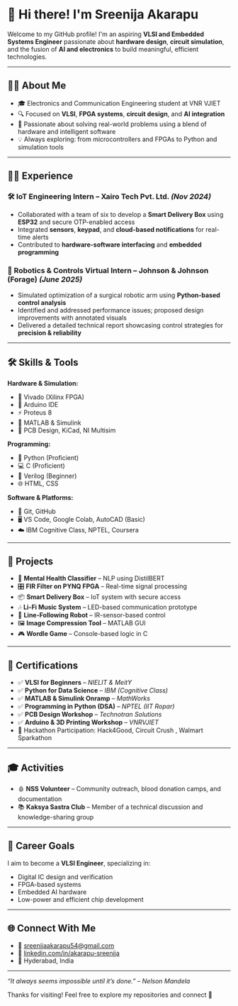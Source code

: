 # 👋 Hi there! I'm Sreenija Akarapu

Welcome to my GitHub profile! I'm an aspiring **VLSI and Embedded Systems Engineer** passionate about **hardware design**, **circuit simulation**, and the fusion of **AI and electronics** to build meaningful, efficient technologies.

---

## 👩‍💻 About Me

- 🎓 Electronics and Communication Engineering student at VNR VJIET
- 🔍 Focused on **VLSI**, **FPGA systems**, **circuit design**, and **AI integration**
- 🧠 Passionate about solving real-world problems using a blend of hardware and intelligent software
- 💡 Always exploring: from microcontrollers and FPGAs to Python and simulation tools

---

## 👩‍🔬 Experience

### 🛠️ IoT Engineering Intern – Xairo Tech Pvt. Ltd. *(Nov 2024)*
- Collaborated with a team of six to develop a **Smart Delivery Box** using **ESP32** and secure OTP-enabled access
- Integrated **sensors**, **keypad**, and **cloud-based notifications** for real-time alerts
- Contributed to **hardware-software interfacing** and **embedded programming**

### 🤖 Robotics & Controls Virtual Intern – Johnson & Johnson (Forage) *(June 2025)*
- Simulated optimization of a surgical robotic arm using **Python-based control analysis**
- Identified and addressed performance issues; proposed design improvements with annotated visuals
- Delivered a detailed technical report showcasing control strategies for **precision & reliability**

---

## 🛠️ Skills & Tools

**Hardware & Simulation:**
- 🔧 Vivado (Xilinx FPGA)
- 🔌 Arduino IDE
- ⚡ Proteus 8
- 📐 MATLAB & Simulink
- 🧪 PCB Design, KiCad, NI Multisim

**Programming:**
- 🐍 Python (Proficient)
- 💻 C (Proficient)
- 📘 Verilog (Beginner)
- 🌐 HTML, CSS

**Software & Platforms:**
- 🔧 Git, GitHub
- 🖥️ VS Code, Google Colab, AutoCAD (Basic)
- ☁️ IBM Cognitive Class, NPTEL, Coursera

---

## 🚀 Projects

- 🧠 **Mental Health Classifier** – NLP using DistilBERT
- 🎛️ **FIR Filter on PYNQ FPGA** – Real-time signal processing
- 📦 **Smart Delivery Box** – IoT system with secure access
- 🎶 **Li-Fi Music System** – LED-based communication prototype
- 🤖 **Line-Following Robot** – IR-sensor-based control
- 🖼️ **Image Compression Tool** – MATLAB GUI
- 🎮 **Wordle Game** – Console-based logic in C

---

## 📜 Certifications

- ✅ **VLSI for Beginners** – *NIELIT & MeitY*
- ✅ **Python for Data Science** – *IBM (Cognitive Class)*
- ✅ **MATLAB & Simulink Onramp** – *MathWorks*
- ✅ **Programming in Python (DSA)** – *NPTEL (IIT Ropar)*
- ✅ **PCB Design Workshop** – *Technotran Solutions*
- ✅ **Arduino & 3D Printing Workshop** – *VNRVJIET*
- 🏅 Hackathon Participation: Hack4Good, Circuit Crush , Walmart Sparkathon

---

## 🎓 Activities

- 🩸 **NSS Volunteer** – Community outreach, blood donation camps, and documentation
- 📚 **Kaksya Sastra Club** – Member of a technical discussion and knowledge-sharing group

---

## 🎯 Career Goals

I aim to become a **VLSI Engineer**, specializing in:
- Digital IC design and verification
- FPGA-based systems
- Embedded AI hardware
- Low-power and efficient chip development

---

## 🌐 Connect With Me

- 📧 [sreenijaakarapu54@gmail.com](mailto:sreenijaakarapu54@gmail.com)
- 💼 [linkedin.com/in/akarapu-sreenija](https://linkedin.com/in/akarapu-sreenija)
- 📍 Hyderabad, India

---

_“It always seems impossible until it’s done.” – Nelson Mandela_

Thanks for visiting! Feel free to explore my repositories and connect 🤝
